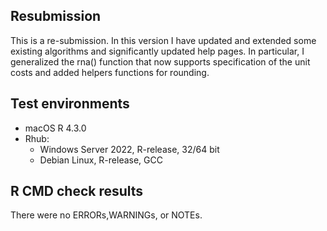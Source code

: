 ## Resubmission

This is a re-submission. In this version I have updated and extended some existing
algorithms and significantly updated help pages. In particular,
I generalized the rna() function that now supports specification of the
unit costs and added helpers functions for rounding.

## Test environments

* macOS R 4.3.0
* Rhub:
  - Windows Server 2022, R-release, 32/64 bit
  - Debian Linux, R-release, GCC 

## R CMD check results

There were no ERRORs,WARNINGs, or NOTEs.
